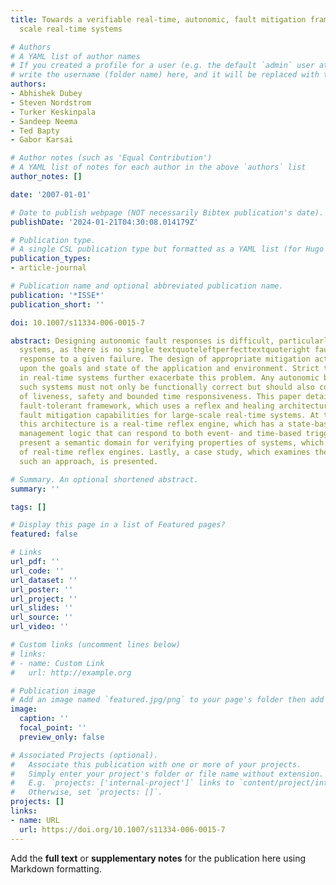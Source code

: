 ```yaml
---
title: Towards a verifiable real-time, autonomic, fault mitigation framework for large
  scale real-time systems

# Authors
# A YAML list of author names
# If you created a profile for a user (e.g. the default `admin` user at `content/authors/admin/`), 
# write the username (folder name) here, and it will be replaced with their full name and linked to their profile.
authors:
- Abhishek Dubey
- Steven Nordstrom
- Turker Keskinpala
- Sandeep Neema
- Ted Bapty
- Gabor Karsai

# Author notes (such as 'Equal Contribution')
# A YAML list of notes for each author in the above `authors` list
author_notes: []

date: '2007-01-01'

# Date to publish webpage (NOT necessarily Bibtex publication's date).
publishDate: '2024-01-21T04:30:08.014179Z'

# Publication type.
# A single CSL publication type but formatted as a YAML list (for Hugo requirements).
publication_types:
- article-journal

# Publication name and optional abbreviated publication name.
publication: '*ISSE*'
publication_short: ''

doi: 10.1007/s11334-006-0015-7

abstract: Designing autonomic fault responses is difficult, particularly in large-scale
  systems, as there is no single textquoteleftperfecttextquoteright fault mitigation
  response to a given failure. The design of appropriate mitigation actions depend
  upon the goals and state of the application and environment. Strict time deadlines
  in real-time systems further exacerbate this problem. Any autonomic behavior in
  such systems must not only be functionally correct but should also conform to properties
  of liveness, safety and bounded time responsiveness. This paper details a real-time
  fault-tolerant framework, which uses a reflex and healing architecture to provide
  fault mitigation capabilities for large-scale real-time systems. At the heart of
  this architecture is a real-time reflex engine, which has a state-based failure
  management logic that can respond to both event- and time-based triggers. We also
  present a semantic domain for verifying properties of systems, which use this framework
  of real-time reflex engines. Lastly, a case study, which examines the details of
  such an approach, is presented.

# Summary. An optional shortened abstract.
summary: ''

tags: []

# Display this page in a list of Featured pages?
featured: false

# Links
url_pdf: ''
url_code: ''
url_dataset: ''
url_poster: ''
url_project: ''
url_slides: ''
url_source: ''
url_video: ''

# Custom links (uncomment lines below)
# links:
# - name: Custom Link
#   url: http://example.org

# Publication image
# Add an image named `featured.jpg/png` to your page's folder then add a caption below.
image:
  caption: ''
  focal_point: ''
  preview_only: false

# Associated Projects (optional).
#   Associate this publication with one or more of your projects.
#   Simply enter your project's folder or file name without extension.
#   E.g. `projects: ['internal-project']` links to `content/project/internal-project/index.md`.
#   Otherwise, set `projects: []`.
projects: []
links:
- name: URL
  url: https://doi.org/10.1007/s11334-006-0015-7
---
```


Add the **full text** or **supplementary notes** for the publication here using Markdown formatting.
